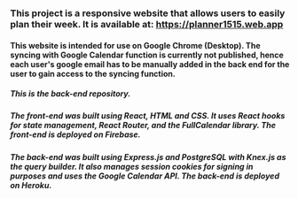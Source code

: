 ### This project is a responsive website that allows users to easily plan their week. It is available at: https://planner1515.web.app

#### This website is intended for use on Google Chrome (Desktop). The syncing with Google Calendar function is currently not published, hence each user's google email has to be manually added in the back end for the user to gain access to the syncing function.

##### This is the back-end repository.

##### The front-end was built using React, HTML and CSS. It uses React hooks for state management, React Router, and the FullCalendar library. The front-end is deployed on Firebase.

##### The back-end was built using Express.js and PostgreSQL with Knex.js as the query builder. It also manages session cookies for signing in purposes and uses the Google Calendar API. The back-end is deployed on Heroku.


